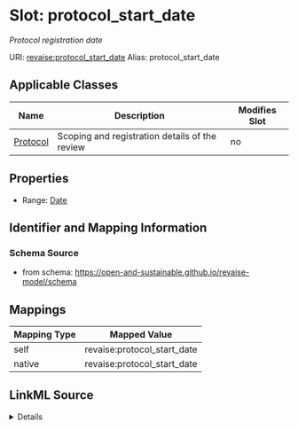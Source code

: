 

# Slot: protocol_start_date 


_Protocol registration date_





URI: [revaise:protocol_start_date](https://open-and-sustainable.github.io/revaise-model/schema/protocol_start_date)
Alias: protocol_start_date

<!-- no inheritance hierarchy -->





## Applicable Classes

| Name | Description | Modifies Slot |
| --- | --- | --- |
| [Protocol](Protocol.md) | Scoping and registration details of the review |  no  |






## Properties

* Range: [Date](Date.md)




## Identifier and Mapping Information






### Schema Source


* from schema: https://open-and-sustainable.github.io/revaise-model/schema




## Mappings

| Mapping Type | Mapped Value |
| ---  | ---  |
| self | revaise:protocol_start_date |
| native | revaise:protocol_start_date |




## LinkML Source

<details>
```yaml
name: protocol_start_date
description: Protocol registration date
from_schema: https://open-and-sustainable.github.io/revaise-model/schema
rank: 1000
alias: protocol_start_date
domain_of:
- Protocol
range: date

```
</details>